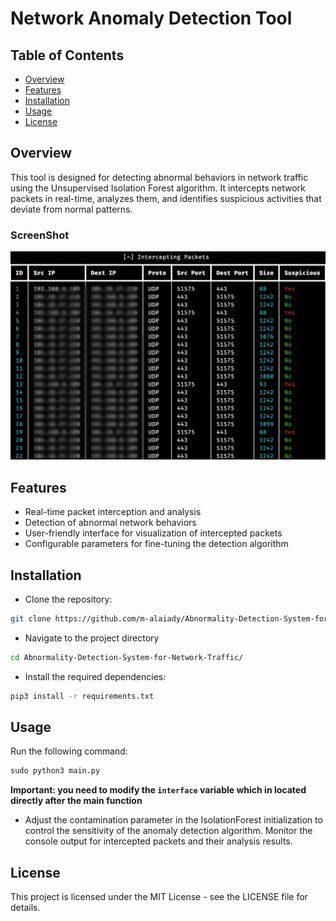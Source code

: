 


# Network Anomaly Detection Tool
## Table of Contents
- [Overview](#overview)
- [Features](#features)
- [Installation](#installation)
- [Usage](#usage)
- [License](#license)
  
## Overview
This tool is designed for detecting abnormal behaviors in network traffic using the Unsupervised Isolation Forest algorithm. It intercepts network packets in real-time, analyzes them, and identifies suspicious activities that deviate from normal patterns.
### ScreenShot
![Screenshot](img/img-2.png)

## Features
- Real-time packet interception and analysis
- Detection of abnormal network behaviors
- User-friendly interface for visualization of intercepted packets
- Configurable parameters for fine-tuning the detection algorithm

## Installation
- Clone the repository:
```bash
git clone https://github.com/m-alaiady/Abnormality-Detection-System-for-Network-Traffic.git
```
- Navigate to the project directory
```bash
cd Abnormality-Detection-System-for-Network-Traffic/
```
- Install the required dependencies:
```bash
pip3 install -r requirements.txt
```

## Usage
Run the following command:
```python
sudo python3 main.py
```
**Important: you need to modify the ```interface``` variable which in located directly after the main function**
- Adjust the contamination parameter in the IsolationForest initialization to control the sensitivity of the anomaly detection algorithm.
Monitor the console output for intercepted packets and their analysis results.


## License
This project is licensed under the MIT License - see the LICENSE file for details.

